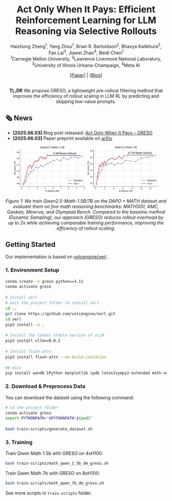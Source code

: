 <div align="center">
<h1> Act Only When It Pays: Efficient Reinforcement Learning for LLM Reasoning via Selective Rollouts
</h1>

Haizhong Zheng<sup>1</sup>, Yang Zhou<sup>1</sup>, Brian R. Bartoldson<sup>2</sup>, Bhavya Kailkhura<sup>2</sup>,
<br>
Fan Lai<sup>3</sup>, Jiawei Zhao<sup>4</sup>, Beidi Chen<sup>1</sup>
<br>
<sup>1</sup>Carnegie Mellon University,
<sup>2</sup>Lawrence Livermore National Laboratory,
<br>
<sup>3</sup>University of Illinois Urbana-Champaign,
<sup>4</sup>Meta AI

<div align="center">
[<a href="">Paper</a>] | [<a href="https://infini-ai-lab.github.io/GRESO/">Blog</a>]
</div>
<br>

<!-- ---------- -->
**TL;DR**
We propose GRESO, a lightweight pre-rollout filtering method that improves the efficiency of rollout scaling in LLM RL by predicting and skipping low-value prompts.
</div>



## 🗞️ News

- **[2025.06.03]** Blog post released: [Act Only When It Pays – GRESO](https://infini-ai-lab.github.io/GRESO/)
- **[2025.06.03]** Paper preprint available on [arXiv]()

<!-- ---------- -->
<p align="center">
  <img src="static/scaling.jpg" alt="GRESO Overview" style="width:90%;"/>
</p>

<p align="center"><i>
Figure 1: We train Qwen2.5-Math-1.5B/7B on the DAPO + MATH dataset and evaluate them on five math reasoning benchmarks: MATH500, AMC, Gaokao, Minerva, and Olympiad Bench. Compared to the baseline method (Dynamic Sampling), our approach (GRESO) reduces rollout overhead by up to 2x while achieving comparable training performance, improving the efficiency of rollout scaling.
</i></p>

<!-- ------- -->

## Getting Started
Our implementation is based on [volcengine/verl](https://github.com/volcengine/verl)
.

### 1. Environment Setup



```bash
conda create -n greso python==3.11
conda activate greso

# Install verl
# exit the project folder to install verl
cd ..
git clone https://github.com/volcengine/verl.git
cd verl
pip3 install -e .

# Install the latest stable version of vLLM
pip3 install vllm==0.8.2

# Install flash-attn
pip3 install flash-attn --no-build-isolation

## misc
pip install wandb IPython matplotlib ipdb latex2sympy2-extended math-verify torchdata pylatexenc
```

### 2. Download & Preprocess Data

You can download the dataset using the following command:

```bash
# cd the project folder
conda activate greso
export PYTHONPATH="$PYTHONPATH:$(pwd)"

bash train-scripts/generate_dataset.sh
```

### 3. Training

Train Qwen Math 1.5b with GRESO on 4xH100:
```bash
bash train-scripts/math_qwen_1_5b_dm_greso.sh
```

Train Qwen Math 7b with GRESO on 8xH100:
```bash
bash train-scripts/math_qwen_7b_dm_greso.sh
```

See more scripts in `train-scripts` folder.
